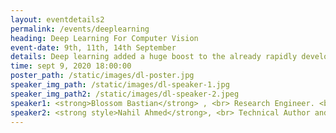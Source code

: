 ```yaml
---
layout: eventdetails2
permalink: /events/deeplearning
heading: Deep Learning For Computer Vision
event-date: 9th, 11th, 14th September 
details: Deep learning added a huge boost to the already rapidly developing field of computer vision. With deep learning, a lot of new applications of computer vision techniquies have been introduced and are now becoming parts of our everyday lives.
time: sept 9, 2020 18:00:00
poster_path: /static/images/dl-poster.jpg
speaker_img_path: /static/images/dl-speaker-1.jpg
speaker_img_path2: /static/images/dl-speaker-2.jpeg
speaker1: <strong>Blossom Bastian</strong> , <br> Research Engineer. <br> AugSense Labs Pvt Ltd
speaker2: <strong style>Nahil Ahmed</strong>, <br> Technical Author and <br> DL Researcher
---
```

 
